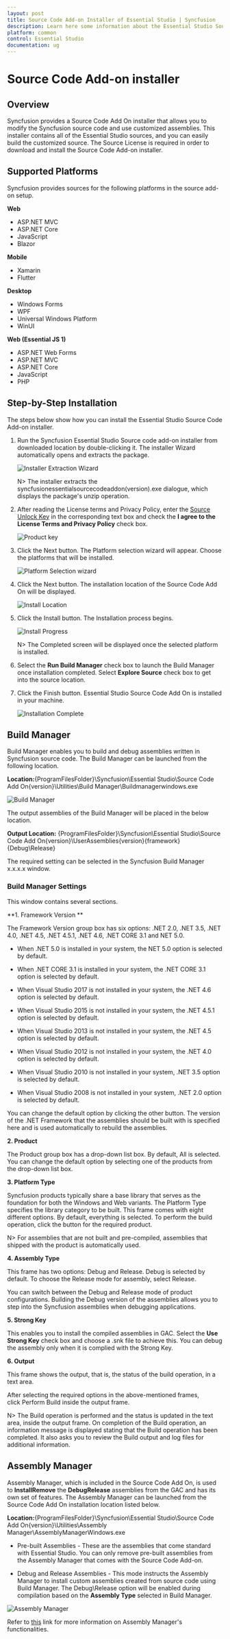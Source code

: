 ```yaml
---
layout: post
title: Source Code Add-on Installer of Essential Studio | Syncfusion
description: Learn here some information about the Essential Studio Source Code Add on installer and steps for installation.
platform: common
control: Essential Studio
documentation: ug
---
```


# Source Code Add-on installer


## Overview


Syncfusion provides a Source Code Add On installer that allows you to modify the Syncfusion source code and use customized assemblies. This installer contains all of the Essential Studio sources, and you can easily build the customized source. The Source License is required in order to download and install the Source Code Add-on installer.

## Supported Platforms

Syncfusion provides sources for the following platforms in the source add-on setup.

**Web**

* ASP.NET MVC
* ASP.NET Core
* JavaScript
* Blazor

**Mobile**

* Xamarin
* Flutter

**Desktop**

* Windows Forms
* WPF
* Universal Windows Platform
* WinUI

**Web (Essential JS 1)**

* ASP.NET Web Forms
* ASP.NET MVC
* ASP.NET Core
* JavaScript
* PHP

## Step-by-Step Installation

The steps below show how you can install the Essential Studio Source Code Add-on installer.

1. 	Run the Syncfusion Essential Studio Source code add-on installer from downloaded location by double-clicking it. The installer Wizard automatically opens and extracts the package.
   
    ![Installer Extraction Wizard](Source-code_images/Step-by-Step-Installation_img1.png)

    N> The installer extracts the syncfusionessentialsourcecodeaddon(version).exe dialogue, which displays the package's unzip operation.
	
   

2.  After reading the License terms and Privacy Policy, enter the [Source Unlock Key](https://www.syncfusion.com/kb/10442/who-can-access-source-license) in the corresponding text box and check the **I agree to the License Terms and Privacy Policy** check box.
   
    ![Product key](Source-code_images/Step-by-Step-Installation_img2.png)
   


3.  Click the Next button. The Platform selection wizard will appear. Choose the platforms that will be installed.

    ![Platform Selection wizard](Source-code_images/Step-by-Step-Installation_img4.png)
   

4.  Click the Next button. The installation location of the Source Code Add On will be displayed.

    ![Install Location](Source-code_images/Step-by-Step-Installation_img5.png)


5.  Click the Install button. The Installation process begins. 

    ![Install Progress](Source-code_images/Step-by-Step-Installation_img6.png)

    N> The Completed screen will be displayed once the selected platform is installed.
	

6.  Select the **Run Build Manager** check box to launch the Build Manager once installation completed. Select **Explore Source** check box to get into the source location.

7.  Click the Finish button. Essential Studio Source Code Add On is installed in your machine.

    ![Installation Complete](Source-code_images/Step-by-Step-Installation_img7.png)
  
   
## Build Manager

Build Manager enables you to build and debug assemblies written in Syncfusion source code. The Build Manager can be launched from the following location.


**Location:**{ProgramFilesFolder}\Syncfusion\Essential Studio\Source Code Add On\{version}\Utilities\Build Manager\Buildmanagerwindows.exe

   ![Build Manager](Source-code_images/Build-Manager_img2.png)
   

The output assemblies of the Build Manager will be placed in the below location.

**Output Location:** {ProgramFilesFolder}\Syncfusion\Essential Studio\Source Code Add On\{version}\UserAssemblies\{version}\{framework}\{Debug\Release}


The required setting can be selected in the Syncfusion Build Manager x.x.x.x window.

### Build Manager Settings

This window contains several sections. 

**1. Framework Version **

   The Framework Version group box has six options: .NET 2.0, .NET 3.5, .NET 4.0, .NET 4.5, .NET 4.5.1, .NET 4.6, .NET CORE 3.1 and NET 5.0. 
   
   * When .NET 5.0 is installed in your system, the NET 5.0 option is selected by default.
   
   * When .NET CORE 3.1 is installed in your system, the .NET CORE 3.1 option is selected by default.
   
   * When Visual Studio 2017 is not installed in your system, the .NET 4.6 option is selected by default. 
   
   * When Visual Studio 2015 is not installed in your system, the .NET 4.5.1 option is selected by default. 
   
   * When Visual Studio 2013 is not installed in your system, the .NET 4.5 option is selected by default. 
   
   * When Visual Studio 2012 is not installed in your system, the .NET 4.0 option is selected by default. 
   
   * When Visual Studio 2010 is not installed in your system, .NET 3.5 option is selected by default. 
   
   * When Visual Studio 2008 is not installed in your system, .NET 2.0 option is selected by default. 
   
   You can change the default option by clicking the other button. The version of the .NET Framework that the assemblies should be built with is specified here and is used automatically to rebuild the assemblies. 

**2. Product**

   The Product group box has a drop-down list box. By default, All is selected. You can change the default option by selecting one of the products from the drop-down list box. 

**3. Platform Type** 

   Syncfusion products typically share a base library that serves as the foundation for both the Windows and Web variants. The Platform Type specifies the library category to be built. This frame comes with eight different options. By default, everything is selected. To perform the build operation, click the button for the required product.

   N> For assemblies that are not built and pre-compiled, assemblies that shipped with the product is automatically used.

**4. Assembly Type**

   This frame has two options: Debug and Release. Debug is selected by default. To choose the Release mode for assembly, select Release.

   You can switch between the Debug and Release mode of product configurations. Building the Debug version of the assemblies allows you to step into the Syncfusion assemblies when debugging applications. 

**5. Strong Key**

   This enables you to install the compiled assemblies in GAC. Select the **Use Strong Key** check box and choose a .snk file to achieve this. You can debug the assembly only when it is complied with the Strong Key. 

**6. Output**

   This frame shows the output, that is, the status of the build operation, in a text area. 

   After selecting the required options in the above-mentioned frames, click Perform Build inside the output frame.

N> The Build operation is performed and the status is updated in the text area, inside the output frame. On completion of the Build operation, an information message is displayed stating that the Build operation has been completed. It also asks you to review the Build output and log files for additional information.



## Assembly Manager

   Assembly Manager, which is included in the Source Code Add On, is used to **InstallRemove** the **DebugRelease** assemblies from the GAC and has its own set of features. The Assembly Manager can be launched from the Source Code Add On installation location listed below.
   
   **Location:**{ProgramFilesFolder}\Syncfusion\Essential Studio\Source Code Add On\{version}\Utilities\Assembly Manager\AssemblyManagerWindows.exe 
   

   * Pre-built Assemblies - These are the assemblies that come standard with Essential Studio. You can only remove pre-built assemblies from the Assembly Manager that comes with the Source Code Add-on.

   * Debug and Release Assemblies - This mode instructs the Assembly Manager to install custom assemblies created from source code using Build Manager. The Debug\Release option will be enabled during compilation based on the **Assembly Type** selected in Build Manager.
   
   ![Assembly Manager](Source-code_images/Build-Manager_img3.png)

   Refer to [this](https://help.syncfusion.com/common/essential-studio/utilities#assembly-manager) link for more information on Assembly Manager's functionalities.
   
   
 





